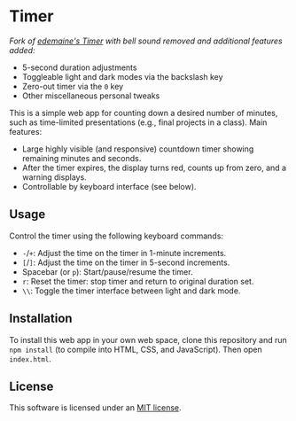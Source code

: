 # Timer

*Fork of [edemaine's Timer](https://github.com/edemaine/timer) with bell sound removed and additional features added:*

- 5-second duration adjustments
- Toggleable light and dark modes via the backslash key
- Zero-out timer via the `0` key
- Other miscellaneous personal tweaks

This is a simple web app for counting down a desired number of minutes,
such as time-limited presentations (e.g., final projects in a class).
Main features:

- Large highly visible (and responsive) countdown timer showing remaining minutes and seconds. 
- After the timer expires, the display turns red, counts up from zero, and a warning displays.
- Controllable by keyboard interface (see below).

## Usage

Control the timer using the following keyboard commands:

- `-`/`+`: Adjust the time on the timer in 1-minute increments.
- `[`/`]`: Adjust the time on the timer in 5-second increments.
- Spacebar (or `p`): Start/pause/resume the timer.
- `r`: Reset the timer: stop timer and return to original duration set.
- `\\`: Toggle the timer interface between light and dark mode.

## Installation

To install this web app in your own web space, clone this repository and run `npm install`
(to compile into HTML, CSS, and JavaScript). Then open `index.html`.

## License

This software is licensed under an <a href="LICENSE">MIT license</a>.
